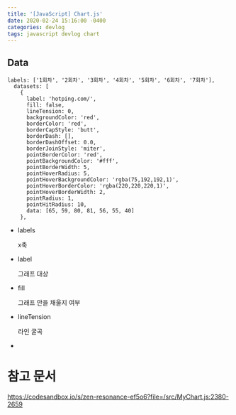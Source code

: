 ```yaml
---
title: '[JavaScript] Chart.js'
date: 2020-02-24 15:16:00 -0400
categories: devlog
tags: javascript devlog chart
---
```


## Data
```
labels: ['1회차', '2회차', '3회차', '4회차', '5회차', '6회차', '7회차'],
  datasets: [
    {
      label: 'hotping.com/',
      fill: false,
      lineTension: 0,
      backgroundColor: 'red',
      borderColor: 'red',
      borderCapStyle: 'butt',
      borderDash: [],
      borderDashOffset: 0.0,
      borderJoinStyle: 'miter',
      pointBorderColor: 'red',
      pointBackgroundColor: '#fff',
      pointBorderWidth: 5,
      pointHoverRadius: 5,
      pointHoverBackgroundColor: 'rgba(75,192,192,1)',
      pointHoverBorderColor: 'rgba(220,220,220,1)',
      pointHoverBorderWidth: 2,
      pointRadius: 1,
      pointHitRadius: 10,
      data: [65, 59, 80, 81, 56, 55, 40]
    },
```

- labels 
    
    x축

- label

    그래프 대상

- fill

    그래프 안을 채울지 여부

- lineTension

    라인 굴곡

- 

# 참고 문서

https://codesandbox.io/s/zen-resonance-ef5o6?file=/src/MyChart.js:2380-2659